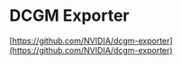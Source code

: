 # DCGM Exporter

[https://github.com/NVIDIA/dcgm-exporter](https://github.com/NVIDIA/dcgm-exporter)
